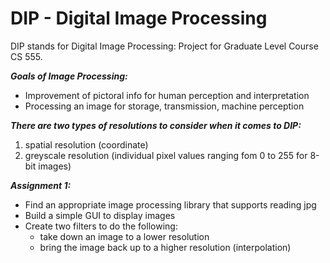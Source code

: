 # DIP - Digital Image Processing
DIP stands for Digital Image Processing: Project for Graduate Level Course CS 555.

***Goals of Image Processing:***
* Improvement of pictoral info for human perception and interpretation
* Processing an image for storage, transmission, machine perception

***There are two types of resolutions to consider when it comes to DIP:***
1. spatial resolution (coordinate)
2. greyscale resolution (individual pixel values ranging fom 0 to 255 for 8-bit images)

***Assignment 1:***
* Find an appropriate image processing library that supports reading jpg
* Build a simple GUI to display images
* Create two filters to do the following:
  * take down an image to a lower resolution
  * bring the image back up to a higher resolution (interpolation)
